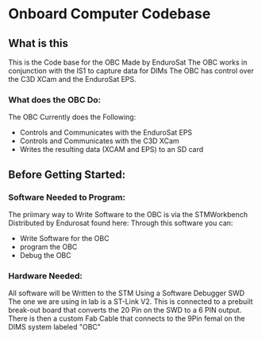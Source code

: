 # Onboard Computer Codebase
## What is this
This is the Code base for the OBC Made by EnduroSat
The OBC works in conjunction with the IS1 to capture data for DIMs
The OBC has control over the C3D XCam and the EnduroSat EPS.

### What does the OBC Do:
The OBC Currently does the Following:
  - Controls and Communicates with the EnduroSat EPS 
  - Controls and Communicates with the C3D XCam
  - Writes the resulting data (XCAM and EPS) to an SD card


## Before Getting Started:

### Software Needed to Program:
The priimary way to Write Software to the OBC is via the STMWorkbench Distributed by Endurosat 
found here:
Through this software you can:
  - Write Software for the OBC
  - program the OBC
  - Debug the OBC

### Hardware Needed:
All software will be Written to the STM Using a Software Debugger SWD
The one we are using in lab is a ST-Link V2. This is connected to a prebuilt break-out board that converts the 20 Pin on the SWD to a 6 PIN output. 
There is then a custom Fab Cable that connects to the 9Pin femal on the DIMS system labeled "OBC"
